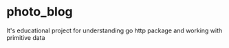 # photo_blog
It's educational project for understanding go http package and working with primitive data  
